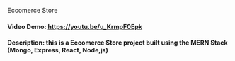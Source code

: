 Eccomerce Store
#### Video Demo: https://youtu.be/u_KrmpF0Epk
#### Description: this is a Eccomerce Store project built using the MERN Stack (Mongo, Express, React, Node,js)
